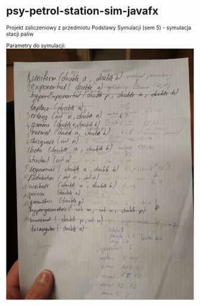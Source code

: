 # psy-petrol-station-sim-javafx
Projekt zaliczeniowy z przedmiotu Podstawy Symulacji (sem 5) - symulacja stacji paliw

Parametry do symulacji:
![alt text](parametry-notatki.jpg)
